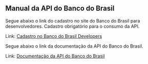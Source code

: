 ## Manual da API do Banco do Brasil

Segue abaixo o link do cadastro no site do Banco do Brasil para desenvolvedores.
Cadastro obrigatório para o consumo da API.

Link: [Cadastro no Banco do Brasil Developers](https://developers.bb.com.br/home)

Segue abaixo o link da documentação da API do Banco do Brasil.

Link: [Documentação da API do Banco do Brasil](https://apoio.developers.bb.com.br/referency)

